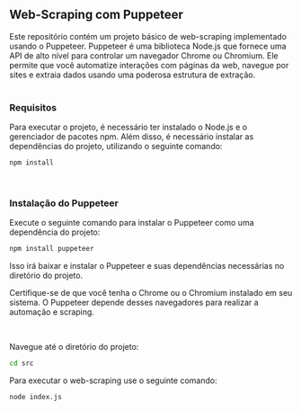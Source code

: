 ## Web-Scraping com Puppeteer

Este repositório contém um projeto básico de web-scraping implementado usando o Puppeteer. Puppeteer é uma biblioteca Node.js que fornece uma API de alto nível para controlar um navegador Chrome ou Chromium. Ele permite que você automatize interações com páginas da web, navegue por sites e extraia dados usando uma poderosa estrutura de extração.<br>
<br>
### Requisitos


Para executar o projeto, é necessário ter instalado o Node.js e o gerenciador de pacotes npm. Além disso, é necessário instalar as dependências do projeto, utilizando o seguinte comando:

```cmd
npm install
```
<br>

### Instalação do Puppeteer


Execute o seguinte comando para instalar o Puppeteer como uma dependência do projeto:

```cmd
npm install puppeteer
```

Isso irá baixar e instalar o Puppeteer e suas dependências necessárias no diretório do projeto.

Certifique-se de que você tenha o Chrome ou o Chromium instalado em seu sistema. O Puppeteer depende desses navegadores para realizar a automação e scraping.

<br>

Navegue até o diretório do projeto:

```cmd
cd src
```

Para executar o web-scraping use o seguinte comando:

```cmd
node index.js
```
